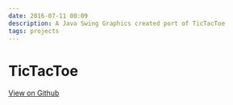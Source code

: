 ```yaml
---
date: 2016-07-11 00:09
description: A Java Swing Graphics created port of TicTacToe
tags: projects
---
```


# TicTacToe

[View on Github](https://github.com/ZMcGuckin/TicTacToe)
